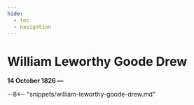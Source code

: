 ```yaml
---
hide:
  - toc
  - navigation 
---
```


# William Leworthy Goode Drew

**14 October 1826 —**

--8<-- "snippets/william-leworthy-goode-drew.md"
